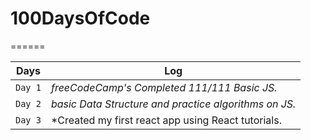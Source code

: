 # 100DaysOfCode
======

Days | Log 
--- | ---
`Day 1` | *freeCodeCamp's Completed 111/111 Basic JS.*
`Day 2` | *basic Data Structure and practice algorithms on JS.*
`Day 3` | *Created my first react app using React tutorials.